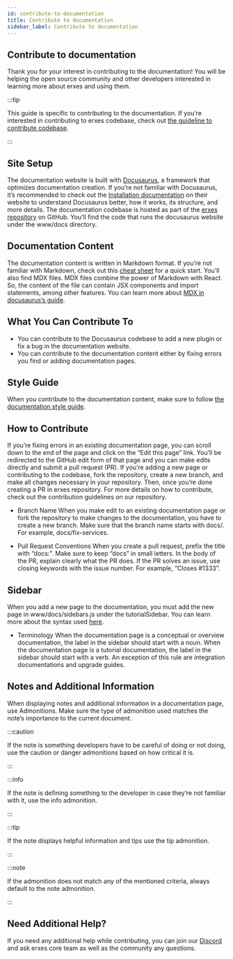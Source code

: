 ```yaml
---
id: contribute-to-documentation
title: Contribute to documentation
sidebar_label: Contribute to documentation
---
```


## Contribute to documentation

Thank you for your interest in contributing to the documentation! You will be helping the open source community and other developers interested in learning more about erxes and using them.

:::tip

This guide is specific to contributing to the documentation. If you’re interested in contributing to erxes codebase, check out <a href="https://www.erxes.org/contribute/contribute-to-codebase" target="_blank">the guideline to contribute codebase</a>.

:::


## Site Setup

The documentation website is built with <a href="https://github.com/erxes/erxes](https://docusaurus.io/" target="_blank">Docusaurus</a>, a framework that optimizes documentation creation. If you’re not familiar with Docusaurus, it’s recommended to check out the <a href="https://github.com/erxes/erxes](https://docusaurus.io/](https://docusaurus.io/docs/installation)" target="_blank">Installation documentation</a> on their website to understand Docusaurus better, how it works, its structure, and more details.
The documentation codebase is hosted as part of the <a href="https://github.com/erxes/erxes" target="_blank">erxes repository</a> on GitHub. You’ll find the code that runs the docusaurus website under the www/docs directory.


## Documentation Content

The documentation content is written in Markdown format. If you’re not familiar with Markdown, check out this <a href="https://www.markdownguide.org/cheat-sheet/" target="_blank">cheat sheet</a> for a quick start.
You’ll also find MDX files. MDX files combine the power of Markdown with React. So, the content of the file can contain JSX components and import statements, among other features. You can learn more about <a href="https://docusaurus.io/docs/markdown-features/react" target="_blank">MDX in docusaurus’s guide</a>.


## What You Can Contribute To

- You can contribute to the Docusaurus codebase to add a new plugin or fix a bug in the documentation website.
- You can contribute to the documentation content either by fixing errors you find or adding documentation pages.


## Style Guide

When you contribute to the documentation content, make sure to follow <a href="https://www.erxes.org/contribute/documentation-style-guide" target="_blank">the documentation style guide</a>.


## How to Contribute

If you’re fixing errors in an existing documentation page, you can scroll down to the end of the page and click on the “Edit this page” link. You’ll be redirected to the GitHub edit form of that page and you can make edits directly and submit a pull request (PR).
If you’re adding a new page or contributing to the codebase, fork the repository, create a new branch, and make all changes necessary in your repository. Then, once you’re done creating a PR in erxes repository.
For more details on how to contribute, check out the contribution guidelines on our repository.

- Branch Name
When you make edit to an existing documentation page or fork the repository to make changes to the documentation, you have to create a new branch.
Make sure that the branch name starts with docs/. For example, docs/fix-services.

- Pull Request Conventions
When you create a pull request, prefix the title with “docs:”. Make sure to keep “docs” in small letters.
In the body of the PR, explain clearly what the PR does. If the PR solves an issue, use closing keywords with the issue number. For example, “Closes #1333”.


## Sidebar

When you add a new page to the documentation, you must add the new page in www/docs/sidebars.js under the tutorialSidebar. You can learn more about the syntax used <a href="https://docusaurus.io/docs/sidebar/items" target="_blank">here</a>.

- Terminology
When the documentation page is a conceptual or overview documentation, the label in the sidebar should start with a noun.
When the documentation page is a tutorial documentation, the label in the sidebar should start with a verb. An exception of this rule are integration documentations and upgrade guides.


## Notes and Additional Information

When displaying notes and additional information in a documentation page, use Admonitions. Make sure the type of admonition used matches the note’s importance to the current document.

:::caution

If the note is something developers have to be careful of doing or not doing, use the caution or danger admonitions based on how critical it is.

:::


:::info

If the note is defining something to the developer in case they’re not familiar with it, use the info admonition.

:::

:::tip

If the note displays helpful information and tips use the tip admonition.

:::

:::note

If the admonition does not match any of the mentioned criteria, always default to the note admonition.

:::


## Need Additional Help?

If you need any additional help while contributing, you can join our <a href="https://discord.com/invite/aaGzy3gQK5" target="_blank" target="_blank">Discord</a> and ask erxes core team as well as the community any questions.

